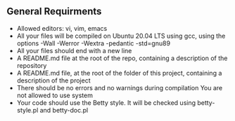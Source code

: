 ## General Requirments
- Allowed editors: vi, vim, emacs
- All your files will be compiled on Ubuntu 20.04 LTS using gcc, using the options -Wall -Werror -Wextra -pedantic -std=gnu89
- All your files should end with a new line
- A README.md file at the root of the repo, containing a description of the repository
- A README.md file, at the root of the folder of this project, containing a description of the project
- There should be no errors and no warnings during compilation
You are not allowed to use system
- Your code should use the Betty style. It will be checked using betty-style.pl and betty-doc.pl
